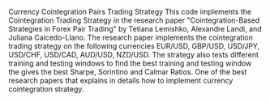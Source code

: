 Currency Cointegration Pairs Trading Strategy
This code implements the Cointegration Trading Strategy in the research paper "Cointegration-Based Strategies in Forex Pair Trading" by Tetiana Lemishko, Alexandre Landi, and Juliana Caicedo-Llano. The research paper implements the cointegration trading strategy
on the following currencies EUR/USD, GBP/USD, USD/JPY, USD/CHF, USD/CAD, AUD/USD, NZD/USD. The strategy also tests different training and testing windows to find the best training and testing window the gives the best Sharpe, Sorintino and Calmar Ratios. One of the
best research papers that explains in details how to implement currency cointegration strategy.

